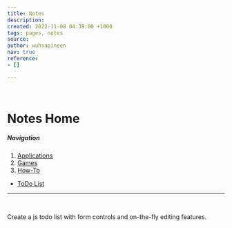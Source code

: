 ```yaml
---
title: Notes
description: 
created: 2022-11-08 04:39:00 +1000
tags: pages, notes
source: 
author: wuhsapineen
nav: true
reference:
- []

---
```

<br />

# Notes Home

##### Navigation

1.  [Applications][1]
1.  [Games][2]
1.  [How-To][3]
-   [ToDo List][*]

---
<br />

Create a js todo list with form controls and on-the-fly editing features.

<!-- reference-links -->
[1]: apps.md
[2]: games/index.md
[3]: how-to.md
[*]: #todolist
<!-- endreference-links -->
